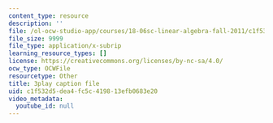 ```yaml
---
content_type: resource
description: ''
file: /ol-ocw-studio-app/courses/18-06sc-linear-algebra-fall-2011/c1f532d5dea4fc5c419813efb0683e20_h9aDgvW59TU.srt
file_size: 9999
file_type: application/x-subrip
learning_resource_types: []
license: https://creativecommons.org/licenses/by-nc-sa/4.0/
ocw_type: OCWFile
resourcetype: Other
title: 3play caption file
uid: c1f532d5-dea4-fc5c-4198-13efb0683e20
video_metadata:
  youtube_id: null
---
```

